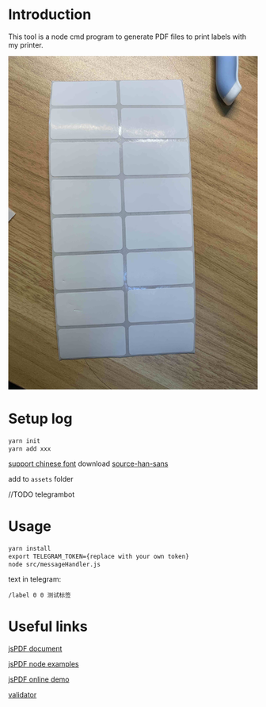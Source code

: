 # Introduction

This tool is a node cmd program to generate PDF files to print labels with my printer.

![page photo](assets/IMG_9148.jpg)

# Setup log

```
yarn init
yarn add xxx
```

[support chinese font](https://github.com/parallax/jsPDF#use-of-unicode-characters--utf-8)
download [source-han-sans](https://github.com/be5invis/source-han-sans-ttf/releases)

add to `assets` folder

//TODO telegrambot

# Usage

```
yarn install
export TELEGRAM_TOKEN={replace with your own token}
node src/messageHandler.js
```

text in telegram:

```
/label 0 0 测试标签
```

# Useful links

[jsPDF document](http://raw.githack.com/MrRio/jsPDF/master/docs/index.html)

[jsPDF node examples](https://github.com/parallax/jsPDF/tree/master/examples/node)

[jsPDF online demo](https://parall.ax/products/jspdf)

[validator](https://github.com/validatorjs/validator.js)
